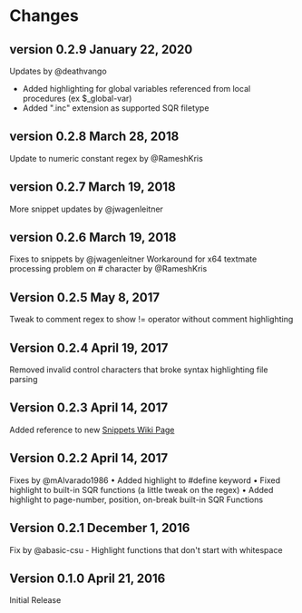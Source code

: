 # Changes

## version 0.2.9 January 22, 2020

Updates by @deathvango
- Added highlighting for global variables referenced from local procedures (ex $_global-var)
- Added ".inc" extension as supported SQR filetype

## version 0.2.8 March 28, 2018

Update to numeric constant regex by @RameshKris

## version 0.2.7 March 19, 2018

More snippet updates by @jwagenleitner

## version 0.2.6 March 19, 2018

Fixes to snippets by @jwagenleitner
Workaround for x64 textmate processing problem on # character by @RameshKris

## Version 0.2.5 May 8, 2017

Tweak to comment regex to show != operator without comment highlighting

## Version 0.2.4 April 19, 2017

Removed invalid control characters that broke syntax highlighting file parsing

## Version 0.2.3 April 14, 2017

Added reference to new [Snippets Wiki Page](https://github.com/CityOfEscondido/Visual-Studio-Code-SQR/wiki/Snippets-Documentation)

## Version 0.2.2 April 14, 2017

Fixes by @mAlvarado1986
   •	Added highlight to #define keyword
   •	Fixed highlight to built-in SQR functions (a little tweak on the regex)
   •	Added highlight to page-number, position, on-break built-in SQR Functions

## Version 0.2.1 December 1, 2016

Fix by @abasic-csu - Highlight functions that don't start with whitespace

## Version 0.1.0 April 21, 2016

Initial Release
